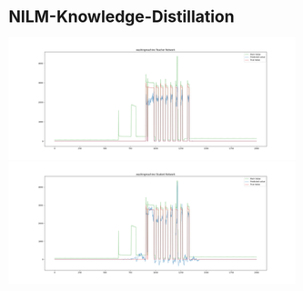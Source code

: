 # NILM-Knowledge-Distillation
![](images/washingmachineteacher.png)
![](images/washingmachinestudent.png)
